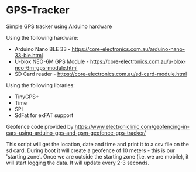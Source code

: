 # GPS-Tracker
Simple GPS tracker using Arduino hardware

Using the following hardware:
- Arduino Nano BLE 33 - https://core-electronics.com.au/arduino-nano-33-ble.html
- U-blox NEO-6M GPS Module - https://core-electronics.com.au/u-blox-neo-6m-gps-module.html 
- SD Card reader - https://core-electronics.com.au/sd-card-module.html

Using the following libraries:
- TinyGPS+
- Time
- SPI
- SdFat for exFAT support

Geofence code provided by https://www.electroniclinic.com/geofencing-in-cars-using-arduino-gps-and-gsm-geofence-gps-tracker/ 

This script will get the location, date and time and print it to a csv file on the sd card.
During boot it will create a geofence of 10 meters - this is our 'starting zone'.
Once we are outside the starting zone (i.e. we are mobile), it will start logging the data.
It will update every 2-3 seconds.
